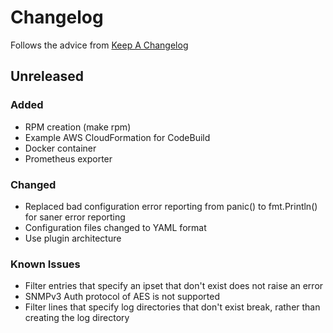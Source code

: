 
# Changelog
Follows the advice from [Keep A Changelog](https://keepachangelog.com/en/1.0.0/)

## Unreleased

### Added
* RPM creation (make rpm)
* Example AWS CloudFormation for CodeBuild
* Docker container
* Prometheus exporter

### Changed
* Replaced bad configuration error reporting from panic() to fmt.Println() for saner error reporting
* Configuration files changed to YAML format
* Use plugin architecture

### Known Issues
* Filter entries that specify an ipset that don't exist does not raise an error
* SNMPv3 Auth protocol of AES is not supported
* Filter lines that specify log directories that don't exist break, rather than creating the log directory

